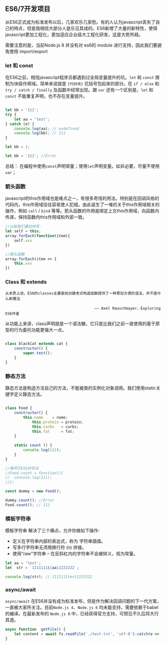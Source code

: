 ## ES6/7开发项目
从ES6正式成为标准发布以后，几家欢乐几家愁。有的人认为javascript丢失了自己的特点，但是我相信大部分人是乐见其成的。ES6新增了大量的新特性，使得javascript更加工程化，更加适应企业级大工程化研发，这是大势所趋。

需要注意的是，当前Node.js 8 并没有对 es6的 module 进行支持，因此我们要避免使用 import/export

### let  和 const
在ES6之前，相信javascript程序员都遇到过全局变量提升的坑。`let` 和 `const` 限制为块级作用域。简单来说就是  `{代码块}` 花括号包起来的部分。在 `if / else` 和 `try / catch / finally` 及函数中经常出现。跟 `var` 还有一个区别是，`let` 和 `const` 不能重复声明，也不存在变量提升。


```js

let bb = '111';
try {
	let aa = 'test';
} catch (e) {
	console.log(aa); // undefined
	console.log(bb); // 111
}

```

```js
let bb = 1;

let bb = '111'; //Error

```

总结： 在编程中使用`const`声明常量；使用`let`声明变量。如非必要，尽量不使用`var`；


### 箭头函数
javascript的this作用域也是难点之一，有很多奇怪的用法。特别是在回调风格的代码内，this作用域往往容易使人犯错。由此诞生了一堆的关于this作用域相关的操作，例如 `call`  /  `bind` 等等。箭头函数的作用是绑定上文this作用域，向函数内传递，保持函数内this作用域和外部一致。

```js
//以前我们要这样写：
let self = this;
array.forEach(function(item){
	self.xxx
})

//箭头函数
array.forEach(item => {
	this.xxx
})
```

### Class 和 extends

    从本质上说，ES6的classes主要是给创建老式构造函数提供了一种更加方便的语法，并不是什么新魔法 

                                            —— Axel Rauschmayer，Exploring ES6作者

从功能上来讲，class声明就是一个语法糖，它只是比我们之前一直使用的基于原型的行为委托功能更强大一点。

```js

class blackCat extends cat {
	constructor() {
		super.test();
	}
}
```

### 静态方法
静态方法是构造方法自己的方法，不能被类的实例化对象调用。我们使用static关键字定义静态方法。

```js

class Food {
	constructor() {
		this.name    = name;
	    	this.protein = protein;
	    	this.carbs   = carbs;
	    	this.fat     = fat;
	}
	
	static count () {
		console.log(111);
	}
}

//等同于ES5的写法
//Food.count = function(){
//	console.log(111);
//};

const dummy = new Food();

dummy.count(); //Error
Food.count(); // 111
```

### 模板字符串

模板字符串 解决了三个痛点，允许你做如下操作:

* 定义在字符串内部的表达式，称为 字符串插值。
* 写多行字符串无须用换行符 (n) 拼接。
* 使用“raw”字符串 – 在反斜杠内的字符串不会被转义，视为常量。

```js
let aa = 'test';
let  str = `1111111${aa}2222222`;

console.log(str); // 1111111test2222222

```

### async/await

`async/await` 在ES6并没有成为标准发布，但是作为解决回调问题的下一代方案，一直被大家所关注。目前`Node.js 4`、`Node.js 6` 均未能支持，需要依赖于babel的编译。在最新发布的 `Node.js 8` 中，已经获得官方支持，可预见不久后将大行其道。

```js
async function  getFile() {
	let content = await fs.readFile('./test.txt', 'utf-8').catch(e => '');
}

```

